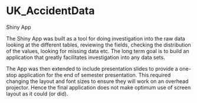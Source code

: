 # UK_AccidentData



Shiny App

The Shiny App was built as a tool for doing investigation into the raw data looking at the different tables, reviewing the fields, checking the distribution of the values, looking for missing data etc. The long term goal is to build an application that greatly facilitates investigation into any data sets.

The App was then extended to include presentation slides to provide a one-stop application for the end of semester presentation. This required changing the layout and font sizes to ensure they will work on an overhead projector. Hence the final application does not make optimum use of screen layout as it could (or did).
